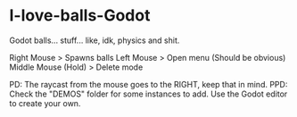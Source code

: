 # I-love-balls-Godot

Godot balls... stuff... like, idk, physics and shit.

Right Mouse > Spawns balls
Left Mouse > Open menu (Should be obvious)
Middle Mouse (Hold) > Delete mode

PD: The raycast from the mouse goes to the RIGHT, keep that in mind.
PPD: Check the "DEMOS" folder for some instances to add. Use the Godot editor to create your own.
